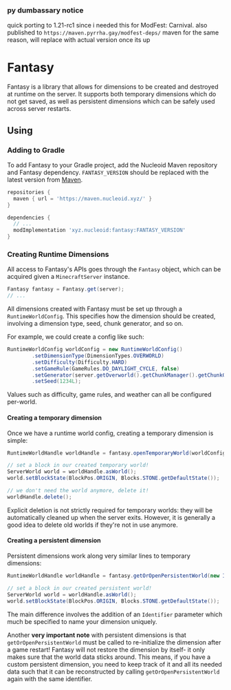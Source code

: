 ### py dumbassary notice
quick porting to 1.21-rc1 since i needed this for ModFest: Carnival. also published to `https://maven.pyrrha.gay/modfest-deps/` maven for the same reason, will replace with actual version once its up

# Fantasy
Fantasy is a library that allows for dimensions to be created and destroyed at runtime on the server.
It supports both temporary dimensions which do not get saved, as well as persistent dimensions which can be safely used across server restarts.

## Using

### Adding to Gradle
To add Fantasy to your Gradle project, add the Nucleoid Maven repository and Fantasy dependency.
`FANTASY_VERSION` should be replaced with the latest version from [Maven](https://maven.nucleoid.xyz/xyz/nucleoid/fantasy).
```gradle
repositories {
  maven { url = 'https://maven.nucleoid.xyz/' }
}

dependencies {
  // ...
  modImplementation 'xyz.nucleoid:fantasy:FANTASY_VERSION'
}
```

### Creating Runtime Dimensions
All access to Fantasy's APIs goes through the `Fantasy` object, which can be acquired given a `MinecraftServer` instance.

```java
Fantasy fantasy = Fantasy.get(server);
// ...
```

All dimensions created with Fantasy must be set up through a `RuntimeWorldConfig`.
This specifies how the dimension should be created, involving a dimension type, seed, chunk generator, and so on.

For example, we could create a config like such:
```java
RuntimeWorldConfig worldConfig = new RuntimeWorldConfig()
        .setDimensionType(DimensionTypes.OVERWORLD)
        .setDifficulty(Difficulty.HARD)
        .setGameRule(GameRules.DO_DAYLIGHT_CYCLE, false)
        .setGenerator(server.getOverworld().getChunkManager().getChunkGenerator())
        .setSeed(1234L);
```

Values such as difficulty, game rules, and weather can all be configured per-world. 

#### Creating a temporary dimension
Once we have a runtime world config, creating a temporary dimension is simple:
```java
RuntimeWorldHandle worldHandle = fantasy.openTemporaryWorld(worldConfig);

// set a block in our created temporary world!
ServerWorld world = worldHandle.asWorld();
world.setBlockState(BlockPos.ORIGIN, Blocks.STONE.getDefaultState());

// we don't need the world anymore, delete it!
worldHandle.delete();
```
Explicit deletion is not strictly required for temporary worlds: they will be automatically cleaned up when the server exits.
However, it is generally a good idea to delete old worlds if they're not in use anymore.

#### Creating a persistent dimension 
Persistent dimensions work along very similar lines to temporary dimensions:

```java
RuntimeWorldHandle worldHandle = fantasy.getOrOpenPersistentWorld(new Identifier("foo", "bar"), config);

// set a block in our created persistent world!
ServerWorld world = worldHandle.asWorld();
world.setBlockState(BlockPos.ORIGIN, Blocks.STONE.getDefaultState());
```

The main difference involves the addition of an `Identifier` parameter which much be specified to name your dimension uniquely.

Another **very important note** with persistent dimensions is that `getOrOpenPersistentWorld` must be called to re-initialize
the dimension after a game restart! Fantasy will not restore the dimension by itself- it only makes sure that the world data
sticks around. This means, if you have a custom persistent dimension, you need to keep track of it and all its needed
data such that it can be reconstructed by calling `getOrOpenPersistentWorld` again with the same identifier.
